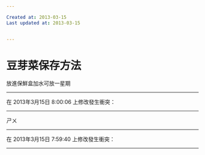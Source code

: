 ```yaml
---

Created at: 2013-03-15
Last updated at: 2013-03-15


---
```


# 豆芽菜保存方法


放進保鮮盒加水可放一星期

* * *

在 2013年3月15日 8:00:06 上修改發生衝突：

* * *

ㄕㄨ

* * *

在 2013年3月15日 7:59:40 上修改發生衝突：

* * *

